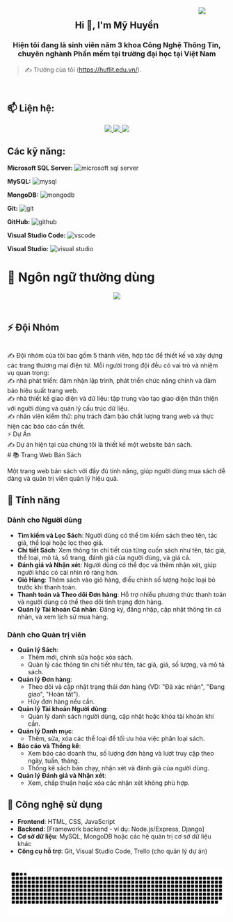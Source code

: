 
<!-- <img align="left" width="400" src="https://github.githubassets.com/images/modules/profile/profile-first-repo.svg" /> -->
<img align="right" width="64" src="https://scontent.fsgn5-14.fna.fbcdn.net/v/t39.30808-6/423583625_1903206293429864_7587520031141149738_n.jpg?_nc_cat=106&ccb=1-7&_nc_sid=6ee11a&_nc_eui2=AeHOtjCYqdD2unKumht34zGvEmKhMHDFDBUSYqEwcMUMFWMB6BKBNiu3lCq32Qqt1CH9nexvp_9Ov_Qlu6l9XkZC&_nc_ohc=Qi-H6FPnjV4Q7kNvgG7Ry8-&_nc_zt=23&_nc_ht=scontent.fsgn5-14.fna&_nc_gid=AHvGrm1Szm_IEsKTZYxc417&oh=00_AYB8t_4-tBLmyQzWsgaJNS3bT5lqOmGYqoeXTJ7TARlTJA&oe=67290455" />
<!-- <img align="right" width="64" src="https://img.icons8.com/color/48/vietnam-circular.png" /> -->

<h2 align="center">Hi 👋, I'm Mỹ Huyền</h2>
<p align="center">
  <h3 align="center">Hiện tôi đang là sinh viên năm 3 khoa Công Nghệ Thông Tin, chuyên nghành Phần mềm tại trường đại học tại Việt Nam </h3>
</p>

> ✍ Trường của tôi (https://huflit.edu.vn/).

<br />

 <h2> 📫 Liện hệ: </h2> 

<p align="center">
  <a href="https://www.facebook.com/myhuyen.lam.102/" alt="Facebook">
    <img src="https://img.icons8.com/fluent/48/000000/facebook-new.png" target="_blank" />
  </a> 
  <a href="https://github.com/huyenlam1407" alt="Github">
    <img src="https://img.icons8.com/fluent/48/000000/github.png"/>
  </a>
  <a href="mailto:lammyhuyen140704@gmail.com" alt="Email">
    <img src="https://img.icons8.com/fluent/48/000000/mailing.png"/>
  </a>
</p>

 <h2>Các kỹ năng:</h2> 
<p align="center">

  <strong>Microsoft SQL Server:</strong>
  <img src="https://img.icons8.com/color/48/000000/microsoft-sql-server.png" alt="microsoft sql server"/>
  <br>

  <strong>MySQL:</strong>
  <img src="https://img.icons8.com/color/48/000000/mysql-logo.png" alt="mysql"/>
  <br>

  <strong>MongoDB:</strong>
  <img src="https://img.icons8.com/color/48/000000/mongodb.png" alt="mongodb"/>
  <br>

 

  <strong>Git:</strong>
  <img src="https://img.icons8.com/color/48/000000/git.png" alt="git"/>
  <br>

  <strong>GitHub:</strong>
  <img src="https://img.icons8.com/color/48/000000/github-2.png" alt="github"/>
  <br>

  <strong>Visual Studio Code:</strong>
  <img src="https://img.icons8.com/color/48/000000/visual-studio-code-2019.png" alt="vscode"/>
  <br>

  <strong>Visual Studio:</strong>
  <img src="https://img.icons8.com/color/48/null/visual-studio--v2.png" alt="visual studio"/>
  <br>
</p>


# 👋 Ngôn ngữ thường dùng

<div align="center">
    <img src="https://github-readme-stats.vercel.app/api/top-langs/?username=huyenlam1407&layout=compact&theme=radical&langs_count=6" width="600" />
</div>





<br />
<h2>⚡ Đội Nhóm  </h2> <br />
✍ Đội nhóm của tôi bao gồm 5 thành viên, hợp tác để thiết kế và xây dựng các trang thương mại điện tử. Mỗi người trong đội đều có vai trò và nhiệm vụ quan trọng: <br />
✍ nhà phát triển: đảm nhận lập trình, phát triển chức năng chính và đảm bảo hiệu suất trang web.<br />
✍ nhà thiết kế giao diện và dữ liệu: tập trung vào tạo giao diện thân thiện với người dùng và quản lý cấu trúc dữ liệu.<br />
✍ nhân viên kiểm thử: phụ trách đảm bảo chất lượng trang web và thực hiện các báo cáo cần thiết.<br />
⚡ Dự Án<br />
✍ Dự án hiện tại của chúng tôi là thiết kế một website bán sách.<br />
# 📚 Trang Web Bán Sách

Một trang web bán sách với đầy đủ tính năng, giúp người dùng mua sách dễ dàng và quản trị viên quản lý hiệu quả.

## 🌟 Tính năng

### Dành cho Người dùng
- **Tìm kiếm và Lọc Sách**: Người dùng có thể tìm kiếm sách theo tên, tác giả, thể loại hoặc lọc theo giá.
- **Chi tiết Sách**: Xem thông tin chi tiết của từng cuốn sách như tên, tác giả, thể loại, mô tả, số trang, đánh giá của người dùng, và giá cả.
- **Đánh giá và Nhận xét**: Người dùng có thể đọc và thêm nhận xét, giúp người khác có cái nhìn rõ ràng hơn.
- **Giỏ Hàng**: Thêm sách vào giỏ hàng, điều chỉnh số lượng hoặc loại bỏ trước khi thanh toán.
- **Thanh toán và Theo dõi Đơn hàng**: Hỗ trợ nhiều phương thức thanh toán và người dùng có thể theo dõi tình trạng đơn hàng.
- **Quản lý Tài khoản Cá nhân**: Đăng ký, đăng nhập, cập nhật thông tin cá nhân, và xem lịch sử mua hàng.

### Dành cho Quản trị viên
- **Quản lý Sách**: 
  - Thêm mới, chỉnh sửa hoặc xóa sách.
  - Quản lý các thông tin chi tiết như tên, tác giả, giá, số lượng, và mô tả sách.
- **Quản lý Đơn hàng**: 
  - Theo dõi và cập nhật trạng thái đơn hàng (VD: "Đã xác nhận", "Đang giao", "Hoàn tất").
  - Hủy đơn hàng nếu cần.
- **Quản lý Tài khoản Người dùng**: 
  - Quản lý danh sách người dùng, cập nhật hoặc khóa tài khoản khi cần.
- **Quản lý Danh mục**: 
  - Thêm, sửa, xóa các thể loại để tối ưu hóa việc phân loại sách.
- **Báo cáo và Thống kê**: 
  - Xem báo cáo doanh thu, số lượng đơn hàng và lượt truy cập theo ngày, tuần, tháng.
  - Thống kê sách bán chạy, nhận xét và đánh giá của người dùng.
- **Quản lý Đánh giá và Nhận xét**: 
  - Xem, chấp thuận hoặc xóa các nhận xét không phù hợp.

## 🚀 Công nghệ sử dụng
- **Frontend**: HTML, CSS, JavaScript
- **Backend**: [Framework backend - ví dụ: Node.js/Express, Django]
- **Cơ sở dữ liệu**: MySQL, MongoDB hoặc các hệ quản trị cơ sở dữ liệu khác
- **Công cụ hỗ trợ**: Git, Visual Studio Code, Trello (cho quản lý dự án)
<div align="center">
 
  <br>
  <img alt="snake eating my contributions" src="https://raw.githubusercontent.com/salesp07/salesp07/output/github-contribution-grid-snake.svg" />
  
  <br/><br/><br/>
</div>

